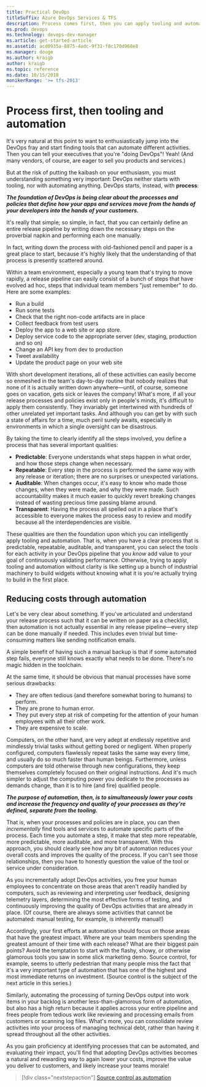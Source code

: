 ```yaml
---
title: Practical DevOps
titleSuffix: Azure DevOps Services & TFS
description: Process comes first, then you can apply tooling and automation
ms.prod: devops
ms.technology: devops-dev-manager
ms.article: get-started-article
ms.assetid: acd0935a-8875-4adc-9f31-f8c170d968e8
ms.manager: douge
ms.author: kraigb
author: kraigb
ms.topic: reference
ms.date: 10/15/2018
monikerRange: '>= tfs-2013'
---
```


# Process first, then tooling and automation

It's very natural at this point to want to enthusiastically jump into the DevOps fray and start finding tools that can automate different activities. Then you can tell your executives that you're "doing DevOps"! Yeah! (And many vendors, of course, are eager to sell you products and services.)

But at the risk of putting the kaibash on your enthusiasm, you must understanding something very important: DevOps neither starts with tooling, nor with automating anything. DevOps starts, instead, with **process**:

_**The foundation of DevOps is being clear about the processes and policies that define how your apps and services move from the hands of your developers into the hands of your customers.**_

It's really that simple; so simple, in fact, that you can certainly define an entire release pipeline by writing down the necessary steps on the proverbial napkin and performing each one manually.

In fact, writing down the process with old-fashioned pencil and paper is a great place to start, because it's highly likely that the understanding of that process is presently scattered around. 

Within a team environment, especially a young team that's trying to move rapidly, a release pipeline can easily consist of a bunch of steps that have evolved ad hoc, steps that individual team members "just remember" to do. Here are some examples:

- Run a build
- Run some tests
- Check that the right non-code artifacts are in place
- Collect feedback from test users
- Deploy the app to a web site or app store.
- Deploy service code to the appropriate server (dev, staging, production and so on)
- Change an API key from dev to production
- Tweet availability
- Update the product page on your web site

With short development iterations, all of these activities can easily become so enmeshed in the team's day-to-day routine that nobody realizes that none of it is actually written down anywhere&mdash;until, of course, someone goes on vacation, gets sick or leaves the company! What's more, if all your release processes and policies exist only in people's minds, it's difficult to apply them consistently. They invariably get intertwined with hundreds of other unrelated yet important tasks. And although you can get by with such a state of affairs for a time, much peril surely awaits, especially in environments in which a single oversight can be disastrous.

By taking the time to clearly identify all the steps involved, you define a process that has several important qualities:

- **Predictable**: Everyone understands what steps happen in what order, and how those steps change when necessary.
- **Repeatable**: Every step in the process is performed the same way with any release or iteration; there are no surprises or unexpected variations.
- **Auditable**: When changes occur, it's easy to know who made those changes, when they were made, and why they were made. Such accountability makes it much easier to quickly revert breaking changes instead of wasting precious time passing blame around.
- **Transparent**: Having the process all spelled out in a place that's accessible to everyone makes the process easy to review and modify because all the interdependencies are visible.

These qualities are then the foundation upon which you can intelligently apply tooling and automation. That is, when you have a clear process that is predictable, repeatable, auditable, and transparent, you can select the tools for each activity in your DevOps pipeline that you *know* add value to your goal of continuously validating performance. Otherwise, trying to apply tooling and automation without clarity is like setting up a bunch of industrial machinery to build widgets without knowing what it is you're actually trying to build in the first place.

## Reducing costs through automation

Let's be very clear about something. If you've articulated and understand your release process such that it can be written on paper as a checklist, then automation is not actually essential in any release pipeline&mdash;every step can be done manually if needed. This includes even trivial but time-consuming matters like sending notification emails.

A simple benefit of having such a manual backup is that if some automated step fails, everyone still knows exactly what needs to be done. There's no magic hidden in the toolchain.

At the same time, it should be obvious that manual processes have some serious drawbacks:

- They are often tedious (and therefore somewhat boring to humans) to perform.
- They are prone to human error.
- They put every step at risk of competing for the attention of your human employees with all their other work.
- They are expensive to scale.

Computers, on the other hand, are very adept at endlessly repetitive and mindlessly trivial tasks without getting bored or negligent. When properly configured, computers flawlessly repeat tasks the same way every time, and usually do so much faster than human beings. Furthermore, unless computers are told otherwise through new configurations, they keep themselves completely focused on their original instructions. And it's much simpler to adjust the computing power you dedicate to the processes as demands change, than it is to hire (and fire) qualified people.

_**The purpose of automation, then, is to simultaneously lower your costs and increase the frequency and quality of your processes as they're defined, separate from the tooling.**_

That is, when your processes and policies are in place, you can then *incrementally* find tools and services to automate specific parts of the process. Each time you automate a step, it make that step more repeatable, more predictable, more auditable, and more transparent. With this approach, you should clearly see how any bit of automation reduces your overall costs and improves the quality of the process. If you can't see those relationships, then you have to honestly question the value of the tool or service under consideration.

As you incrementally adopt DevOps activities, you free your human employees to concentrate on those areas that aren't readily handled by computers, such as reviewing and interpreting user feedback, designing telemetry layers, determining the most effective forms of testing, and continuously improving the quality of DevOps activities that are already in place. (Of course, there are always some activities that cannot be automated: manual testing, for example, is inherently manual!)

Accordingly, your first efforts at automation should focus on those areas that have the greatest impact. Where are your team members spending the greatest amount of their time with each release? What are their biggest pain points? Avoid the temptation to start with the flashy, showy, or otherwise glamorous tools you saw in some slick marketing demo. Source control, for example, seems to utterly pedestrian that many people miss the fact that it's a very important type of automation that has one of the highest and most immediate returns on investment. (Source control is the subject of the next article in this series.)

Similarly, automating the processing of turning DevOps output into work items in your backlog is another less-than-glamorous form of automation, but also has a high return because it applies across your entire pipeline and frees people from tedious work like reviewing and processing emails from customers or scanning log files. What's more, you can consolidate review activities into your process of managing technical debt, rather than having it spread throughout all the other activities.

As you gain proficiency at identifying processes that can be automated, and evaluating their impact, you'll find that adopting DevOps activities becomes a natural and rewarding way to again lower your costs, improve the value you deliver to customers, and likely increase your teams morale!

> [!div class="nextstepaction"]
> [Source control as automation](azure-devops-guide-for-managers-06-source-control.md)
